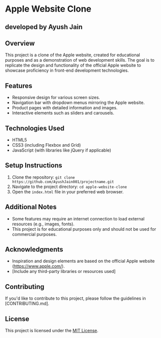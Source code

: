 # Apple Website Clone
## developed by Ayush Jain
## Overview
This project is a clone of the Apple website, created for educational purposes and as a demonstration of web development skills. The goal is to replicate the design and functionality of the official Apple website to showcase proficiency in front-end development technologies.

## Features
- Responsive design for various screen sizes.
- Navigation bar with dropdown menus mirroring the Apple website.
- Product pages with detailed information and images.
- Interactive elements such as sliders and carousels.

## Technologies Used
- HTML5
- CSS3 (including Flexbox and Grid)
- JavaScript (with libraries like jQuery if applicable)

## Setup Instructions
1. Clone the repository: `git clone https://github.com/AyushJain001/projectname.git`
2. Navigate to the project directory: `cd apple-website-clone`
3. Open the `index.html` file in your preferred web browser.

## Additional Notes
- Some features may require an internet connection to load external resources (e.g., images, fonts).
- This project is for educational purposes only and should not be used for commercial purposes.

## Acknowledgments
- Inspiration and design elements are based on the official Apple website (https://www.apple.com/).
- [Include any third-party libraries or resources used]

## Contributing
If you'd like to contribute to this project, please follow the guidelines in [CONTRIBUTING.md].

## License
This project is licensed under the [MIT License](LICENSE.md).
